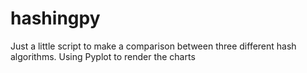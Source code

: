 # hashingpy
Just a little script to make a comparison between three different hash algorithms. Using Pyplot to render the charts
